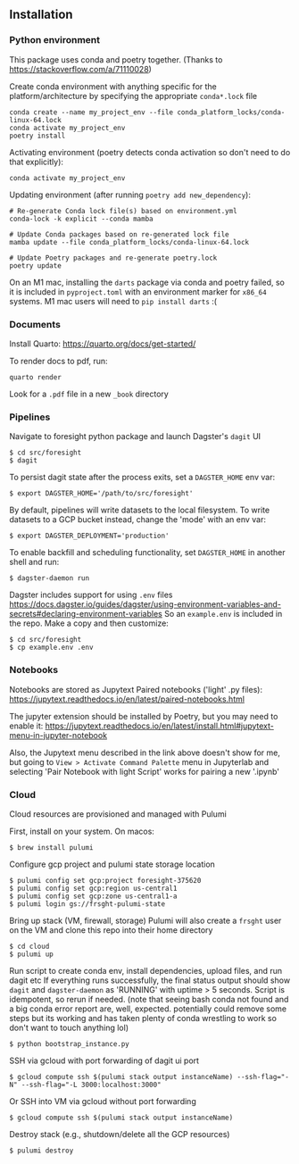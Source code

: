 
## Installation

### Python environment

This package uses conda and poetry together.
(Thanks to https://stackoverflow.com/a/71110028)

Create conda environment with anything specific for the platform/architecture
by specifying the appropriate `conda*.lock` file


```
conda create --name my_project_env --file conda_platform_locks/conda-linux-64.lock
conda activate my_project_env
poetry install
```

Activating environment (poetry detects conda activation so don't need to
do that explicitly):

```
conda activate my_project_env
```

Updating environment (after running `poetry add new_dependency`):
```
# Re-generate Conda lock file(s) based on environment.yml
conda-lock -k explicit --conda mamba

# Update Conda packages based on re-generated lock file
mamba update --file conda_platform_locks/conda-linux-64.lock

# Update Poetry packages and re-generate poetry.lock
poetry update
```

On an M1 mac, installing the `darts` package via conda and poetry failed,
so it is included in `pyproject.toml` with an environment marker for `x86_64`
systems. M1 mac users will need to `pip install darts` :(


### Documents

Install Quarto: https://quarto.org/docs/get-started/

To render docs to pdf, run:
```
quarto render
```
Look for a `.pdf` file in a new `_book` directory


### Pipelines

Navigate to foresight python package and launch Dagster's `dagit` UI
```
$ cd src/foresight
$ dagit
```

To persist dagit state after the process exits, set a `DAGSTER_HOME` env var:
```
$ export DAGSTER_HOME='/path/to/src/foresight'
```

By default, pipelines will write datasets to the local filesystem.
To write datasets to a GCP bucket instead, change the 'mode' with an env var:
```
$ export DAGSTER_DEPLOYMENT='production'
```

To enable backfill and scheduling functionality, set `DAGSTER_HOME`
in another shell and run:
```
$ dagster-daemon run
```

Dagster includes support for using `.env` files
https://docs.dagster.io/guides/dagster/using-environment-variables-and-secrets#declaring-environment-variables
So an `example.env` is included in the repo.
Make a copy and then customize:
```
$ cd src/foresight
$ cp example.env .env
```


### Notebooks

Notebooks are stored as Jupytext Paired notebooks ('light' .py files):
https://jupytext.readthedocs.io/en/latest/paired-notebooks.html

The jupyter extension should be installed by Poetry, but you may
need to enable it: https://jupytext.readthedocs.io/en/latest/install.html#jupytext-menu-in-jupyter-notebook

Also, the Jupytext menu described in the link above doesn't show for me,
but going to `View > Activate Command Palette` menu in Jupyterlab 
and selecting 'Pair Notebook with light Script' works for pairing a new '.ipynb'


###  Cloud

Cloud resources are provisioned and managed with Pulumi

First, install on your system.
On macos:
```
$ brew install pulumi
```

Configure gcp project and pulumi state storage location
```
$ pulumi config set gcp:project foresight-375620
$ pulumi config set gcp:region us-central1
$ pulumi config set gcp:zone us-central1-a
$ pulumi login gs://frsght-pulumi-state
```

Bring up stack (VM, firewall, storage)
Pulumi will also create a `frsght` user on
the VM and clone this repo into their home directory
```
$ cd cloud
$ pulumi up
```

Run script to create conda env, install dependencies,
upload files, and run dagit etc
If everything runs successfully, the final status
output should show `dagit` and `dagster-daemon` as
'RUNNING' with uptime > 5 seconds.
Script is idempotent, so rerun if needed.
(note that seeing bash conda not found and a big conda
error report are, well, expected. potentially could
remove some steps but its working and has taken
plenty of conda wrestling to work so
don't want to touch anything lol)
```
$ python bootstrap_instance.py
```

SSH via gcloud with port forwarding of dagit ui port
```
$ gcloud compute ssh $(pulumi stack output instanceName) --ssh-flag="-N" --ssh-flag="-L 3000:localhost:3000"
```

Or SSH into VM via gcloud without port forwarding
```
$ gcloud compute ssh $(pulumi stack output instanceName)
```

Destroy stack (e.g., shutdown/delete all the GCP resources)
```
$ pulumi destroy
```
